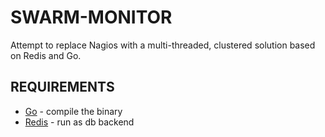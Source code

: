 SWARM-MONITOR
=============

Attempt to replace Nagios with a multi-threaded, clustered solution
based on Redis and Go.

REQUIREMENTS
------------

 * [Go](http://golang.org/) - compile the binary
 * [Redis](http://redis.io/) - run as db backend


